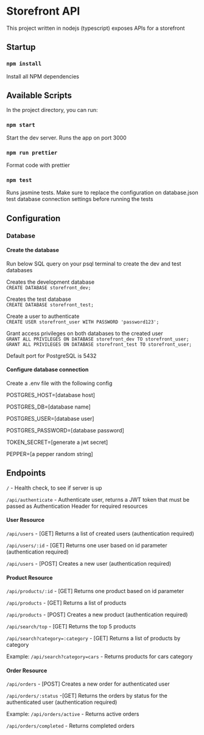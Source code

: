 # Storefront API

This project written in nodejs (typescript) exposes APIs for a storefront

## Startup

### `npm install`

Install all NPM dependencies

## Available Scripts

In the project directory, you can run:

### `npm start`

Start the dev server. Runs the app on port 3000


### `npm run prettier`

Format code with prettier

### `npm test`

Runs jasmine tests.
Make sure to replace the configuration on database.json test database connection settings before running the tests


## Configuration

### Database
#### Create the database
Run below SQL query on your psql terminal to create the dev and test databases

Creates the development database  
`CREATE DATABASE storefront_dev;`

Creates the test database  
`CREATE DATABASE storefront_test;`

Create a user to authenticate  
`CREATE USER storefront_user WITH PASSWORD 'password123';`

Grant access privileges on both databases to the created user  
`GRANT ALL PRIVILEGES ON DATABASE storefront_dev TO storefront_user;`  
`GRANT ALL PRIVILEGES ON DATABASE storefront_test TO storefront_user;`

Default port for PostgreSQL is 5432

#### Configure database connection
Create a .env file with the following config

POSTGRES_HOST=[database host]

POSTGRES_DB=[database name]

POSTGRES_USER=[database user]

POSTGRES_PASSWORD=[database password]

TOKEN_SECRET=[generate a jwt secret]

PEPPER=[a pepper random string]



## Endpoints

`/` - Health check, to see if server is up

`/api/authenticate` - Authenticate user, returns a JWT token that must be passed as Authentication Header for required resources

#### User Resource

`/api/users` - [GET] Returns a list of created users (authentication required)

`/api/users/:id` - [GET] Returns one user based on id parameter (authentication required)

`/api/users` - [POST] Creates a new user (authentication required)

#### Product Resource

`/api/products/:id` - [GET] Returns one product based on id parameter

`/api/products` - [GET] Returns a list of products

`/api/products` - [POST] Creates a new product (authentication required)

`/api/search/top` - [GET] Returns the top 5 products

`/api/search?category=:category` - [GET] Returns a list of products by category

Example:
`/api/search?category=cars` - Returns products for cars category

#### Order Resource

`/api/orders` - [POST] Creates a new order for authenticated user

`/api/orders/:status` -[GET] Returns the orders by status for the authenticated user (authentication required)

Example: 
`/api/orders/active` - Returns active orders

`/api/orders/completed` - Returns completed orders
